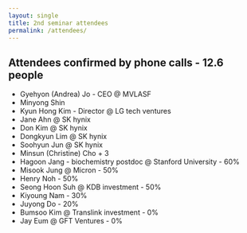 ```yaml
---
layout: single
title: 2nd seminar attendees
permalink: /attendees/
---
```


<head>
	<link rel="stylesheet" href="/resource/styles.css">
</head>

<h2>
	Attendees confirmed by phone calls - 12.6 people
</h2>

<ul>
<li>
	Gyehyon (Andrea) Jo - CEO @ MVLASF
</li>
<li>
	Minyong Shin
</li>
<li>
	Kyun Hong Kim - Director @ LG tech ventures
</li>
<li>
	Jane Ahn @ SK hynix
</li>
<li>
	Don Kim @ SK hynix
</li>
<li>
	Dongkyun Lim @ SK hynix
</li>
<li>
	Soohyun Jun @ SK hynix
</li>
<li>
	Minsun (Christine) Cho + 3
</li>
<li>
	Hagoon Jang - biochemistry postdoc @ Stanford University - 60%
</li>
<li>
	Misook Jung @ Micron - 50%
</li>
<li>
	Henry Noh - 50%
</li>
<li>
	Seong Hoon Suh @ KDB investment - 50%
</li>
<li>
	Kiyoung Nam - 30%
</li>
<li>
	Juyong Do - 20%
</li>
<li>
	Bumsoo Kim @ Translink investment - 0%
</li>
<li>
	Jay Eum @ GFT Ventures - 0%
</li>
</ul>
